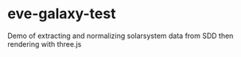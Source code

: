 eve-galaxy-test
===============

Demo of extracting and normalizing solarsystem data from SDD then rendering with three.js
